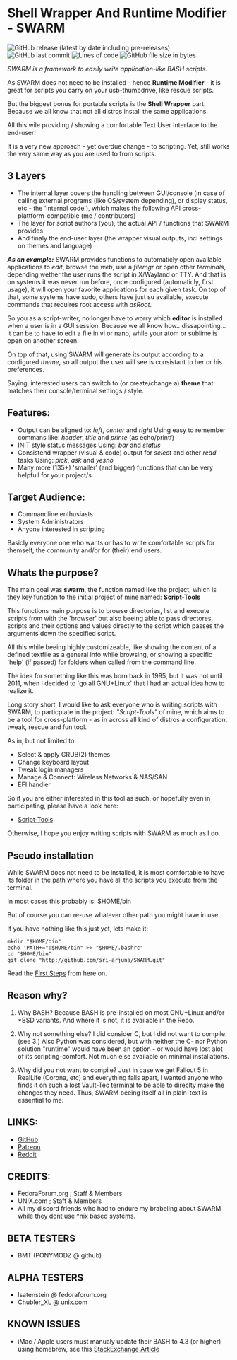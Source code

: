 Shell Wrapper And Runtime Modifier - SWARM
==========================================
![GitHub release (latest by date including pre-releases)](https://img.shields.io/github/v/release/sri-arjuna/SWARM?include_prereleases) ![GitHub last commit](https://img.shields.io/github/last-commit/sri-arjuna/SWARM) ![Lines of code](https://img.shields.io/tokei/lines/github/sri-arjuna/SWARM) ![GitHub file size in bytes](https://img.shields.io/github/size/sri-arjuna/SWARM/tree/main/)

_SWARM is a framework to easily write application-like BASH scripts._

As SWARM does not need to be installed - hence **Runtime Modifier** -
it is great for scripts you carry on your usb-thumbdrive, like rescue scripts.

But the biggest bonus for portable scripts is the **Shell Wrapper** part.
Because we all know that not all distros install the same applications.

All this wile providing / showing a comfortable Text User Interface to the end-user!

It is a very new approach - yet overdue change - to scripting.
Yet, still works the very same way as you are used to from scripts.


3 Layers
--------

* The internal layer covers the handling between GUI/console (in case of calling external programs (like OS/system depending), or display status, etc - the 'internal code'), which makes the following API cross-plattform-compatible (me / contributors)
* The layer for script authors (you), the actual API / functions that SWARM provides
* And finaly the end-user layer (the wrapper visual outputs, incl settings on themes and language)

___As an example:___
SWARM provides functions to automaticly open available applications to _edit_, browse the _web_, use a _filemgr_ or open other _terminals_, depending wether the user runs the script in X/Wayland or TTY.
And that is on systems it was never run before, once configured (automaticly, first usage), it will open your favorite applications for each given task.
On top of that, some systems have sudo, others have just su available, execute commands that requires root access with _asRoot_.

So you as a script-writer, no longer have to worry which __editor__ is installed when a user is in a GUI session.
Because we all know how.. dissapointing... it can be to have to edit a file in vi or nano, while your atom or sublime is open on another screen.

On top of that, using SWARM will generate its output according to a configured _theme_,
so all output the user will see is consistant to her or his preferences.

Saying, interested users can switch to (or create/change a) __theme__ that matches their console/terminal settings / style.


Features:
---------

* Output can be aligned to: _left_, _center_ and _right_
  Using easy to remember commans like: *header*, *title* and *printe* (as echo/printf)
* INIT style status messages
  Using: *bar* and *status*
* Consistend wrapper (visual & code) output for _select_ and other _read_ tasks
  Using: *pick*, *ask* and *yesno*
* Many more (135+) 'smaller' (and bigger) functions that can be very helpfull for your project/s.


Target Audience:
----------------

* Commandline enthusiasts
* System Administrators
* Anyone interested in scripting

Basicly everyone one who wants or has to write comfortable scripts for themself, the community and/or for (their) end users.


Whats the purpose?
------------------

The main goal was **swarm**, the function named like the project,
which is they key function to the initial project of mine named: **Script-Tools**

This functions main purpose is to browse directories, list and execute scripts
from with the 'browser' but also beeing able to pass directores, scripts and their options
and values directly to the script which passes the arguments down the specified script.

All this while beeing highly customizeable, like showing the content of a defined textfile as
a general info while browsing, or showing a specific 'help' (if passed) for folders
when called from the command line.

The idea for something like this was born back in 1995, but it was not until 2011,
when I decided to 'go all GNU+Linux' that I had an actual idea how to realize it.

Long story short, I would like to ask everyone who is writing scripts with SWARM,
to particpiate in the project: _"Script-Tools"_ of mine, which aims to be a tool for cross-platform -
as in across all kind of distros a configuration, tweak, rescue and fun tool.

As in, but not limited to:
* Select & apply GRUB(2) themes
* Change keyboard layout
* Tweak login managers
* Manage & Connect: Wireless Networks & NAS/SAN
* EFI handler

So if you are either interested in this tool as such, or hopefully even in participating,
please have a look here:
* [Script-Tools](https://github.com/sri-arjuna/script-tools)

Otherwise, I hope you enjoy writing scripts with SWARM as much as I do.


Pseudo installation
-------------------

While SWARM does not need to be installed, it is most comfortable to have its folder
in the path where you have all the scripts you execute from the terminal.

In most cases this probably is: $HOME/bin

But of course you can re-use whatever other path you might have in use.

If you have nothing like this just yet, lets make it:

    mkdir "$HOME/bin"
    echo 'PATH+=":$HOME/bin" >> "$HOME/.bashrc"
    cd "$HOME/bin"
    git clone "http://github.com/sri-arjuna/SWARM.git"

Read the [First Steps](./docs/First_Steps.md) from here on.


Reason why?
-----------

1. Why BASH?
Because BASH is pre-installed on most GNU+Linux and/or *BSD variants.
And where it is not, it is available in the Repo.

2. Why not something else?
I did consider C, but I did not want to compile. (see 3.)
Also Python was considered, but with neither the C- nor Python solution
"runtime" would have been an option - or would have lost alot of its scripting-comfort.
Not much else available on minimal installations.

3. Why did you not want to compile?
Just in case we get Fallout 5 in RealLife (Corona, etc) and everything falls apart,
I wanted anyone who finds it on such a lost Vault-Tec terminal to be able to direclty
make the changes they need. Thus, SWARM beeing itself all in plain-text is essential to me.


LINKS:
------

* [GitHub](http://www.github.com/sri-arjuna/SWARM)
* [Patreon](https://www.patreon.com/script_tools?fan_landing=true)
* [Reddit](http://www.reddit.com/r/SWARM_BASH)


CREDITS:
--------

* FedoraForum.org ; Staff & Members
* UNIX.com ; Staff & Members
* All my discord friends who had to endure my brabeling about SWARM while they dont use *nix based systems.


BETA TESTERS
-------------

* BMT (PONYMODZ @ github)


ALPHA TESTERS
-------------

* lsatenstein @ fedoraforum.org
* Chubler_XL @ unix.com


KNOWN ISSUES
------------

* iMac / Apple users must manualy update their BASH to 4.3 (or higher) using homebrew, see this [StackExchange Article](https://apple.stackexchange.com/questions/193411/update-bash-to-version-4-0-on-osx/197172#197172)
